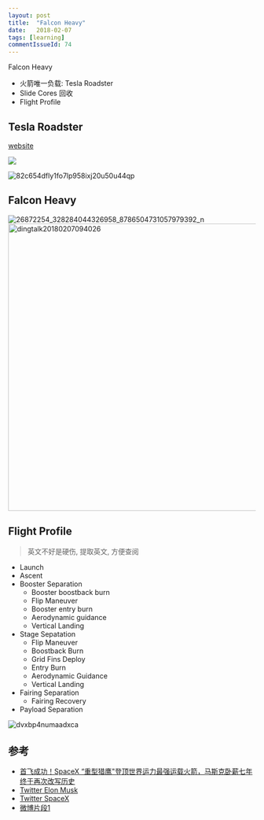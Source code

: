```yaml
---
layout: post
title:  "Falcon Heavy"
date:   2018-02-07
tags: [learning]
commentIssueId: 74
---
```


Falcon Heavy 
* 火箭唯一负载: Tesla Roadster
* Slide Cores 回收
* Flight Profile



## Tesla Roadster

[website](https://www.tesla.com/roadster)

![](https://user-images.githubusercontent.com/7157346/35894238-ad51e0e8-0bec-11e8-9713-6b9ad6e19076.png)

![82c654dfly1fo7lp958ixj20u50u44qp](https://user-images.githubusercontent.com/7157346/35894485-e7aa92de-0bed-11e8-938d-9524810cf45b.jpg)




## Falcon Heavy

![26872254_328284044326958_8786504731057979392_n](https://user-images.githubusercontent.com/7157346/35894235-ac9304b6-0bec-11e8-85fb-879593563a97.jpg)
<img width="584" alt="dingtalk20180207094026" src="https://user-images.githubusercontent.com/7157346/35894236-ace89228-0bec-11e8-9353-1c96acb014ab.png">

## Flight Profile

> 英文不好是硬伤, 提取英文, 方便查阅

* Launch
* Ascent
* Booster Separation
  * Booster boostback burn
  * Flip Maneuver
  * Booster entry burn
  * Aerodynamic guidance
  * Vertical Landing
* Stage Sepatation
  * Flip Maneuver
  * Boostback Burn
  * Grid Fins Deploy
  * Entry Burn
  * Aerodynamic Guidance
  * Vertical Landing
* Fairing Separation
  * Fairing Recovery
* Payload Separation

![dvxbp4numaadxca](https://user-images.githubusercontent.com/7157346/35894240-ada5e5e4-0bec-11e8-9cf8-28ed7002446a.jpg)



## 参考

* [首飞成功！SpaceX “重型猎鹰"登顶世界运力最强运载火箭，马斯克卧薪七年终于再次改写历史](https://mp.weixin.qq.com/s/xFLPT5ZIGW8cTlD104d_-g)
* [Twitter Elon Musk](https://twitter.com/elonmusk)
* [Twitter SpaceX](https://twitter.com/SpaceX)
* [微博片段1](https://m.weibo.cn/status/4204719020541945?wm=3333_2001&from=1081093010&sourcetype=weixin&featurecode=newtitle&sudaref=login.sina.com.cn)

